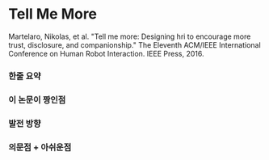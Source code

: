 # Tell Me More

Martelaro, Nikolas, et al. "Tell me more: Designing hri to encourage more trust, disclosure, and companionship." The Eleventh ACM/IEEE International Conference on Human Robot Interaction. IEEE Press, 2016.

### 한줄 요약

### 이 논문이 짱인점

### 발전 방향

### 의문점 + 아쉬운점



